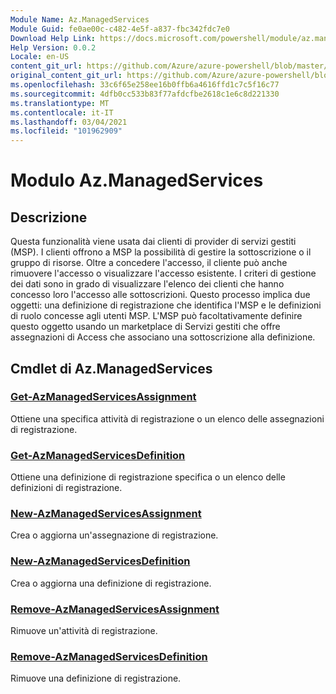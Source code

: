 ```yaml
---
Module Name: Az.ManagedServices
Module Guid: fe0ae00c-c482-4e5f-a837-fbc342fdc7e0
Download Help Link: https://docs.microsoft.com/powershell/module/az.managedservices
Help Version: 0.0.2
Locale: en-US
content_git_url: https://github.com/Azure/azure-powershell/blob/master/src/ManagedServices/ManagedServices/help/Az.ManagedServices.md
original_content_git_url: https://github.com/Azure/azure-powershell/blob/master/src/ManagedServices/ManagedServices/help/Az.ManagedServices.md
ms.openlocfilehash: 33c6f65e258ee16b0ffb6a4616ffd1c7c5f16c77
ms.sourcegitcommit: 4dfb0cc533b83f77afdcfbe2618c1e6c8d221330
ms.translationtype: MT
ms.contentlocale: it-IT
ms.lasthandoff: 03/04/2021
ms.locfileid: "101962909"
---
```

# Modulo Az.ManagedServices
## Descrizione
Questa funzionalità viene usata dai clienti di provider di servizi gestiti (MSP). I clienti offrono a MSP la possibilità di gestire la sottoscrizione o il gruppo di risorse. Oltre a concedere l'accesso, il cliente può anche rimuovere l'accesso o visualizzare l'accesso esistente. I criteri di gestione dei dati sono in grado di visualizzare l'elenco dei clienti che hanno concesso loro l'accesso alle sottoscrizioni. Questo processo implica due oggetti: una definizione di registrazione che identifica l'MSP e le definizioni di ruolo concesse agli utenti MSP. L'MSP può facoltativamente definire questo oggetto usando un marketplace di Servizi gestiti che offre assegnazioni di Access che associano una sottoscrizione alla definizione.

## Cmdlet di Az.ManagedServices
### [Get-AzManagedServicesAssignment](Get-AzManagedServicesAssignment.md)
Ottiene una specifica attività di registrazione o un elenco delle assegnazioni di registrazione.

### [Get-AzManagedServicesDefinition](Get-AzManagedServicesDefinition.md)
Ottiene una definizione di registrazione specifica o un elenco delle definizioni di registrazione.

### [New-AzManagedServicesAssignment](New-AzManagedServicesAssignment.md)
Crea o aggiorna un'assegnazione di registrazione.

### [New-AzManagedServicesDefinition](New-AzManagedServicesDefinition.md)
Crea o aggiorna una definizione di registrazione.

### [Remove-AzManagedServicesAssignment](Remove-AzManagedServicesAssignment.md)
Rimuove un'attività di registrazione.

### [Remove-AzManagedServicesDefinition](Remove-AzManagedServicesDefinition.md)
Rimuove una definizione di registrazione.
